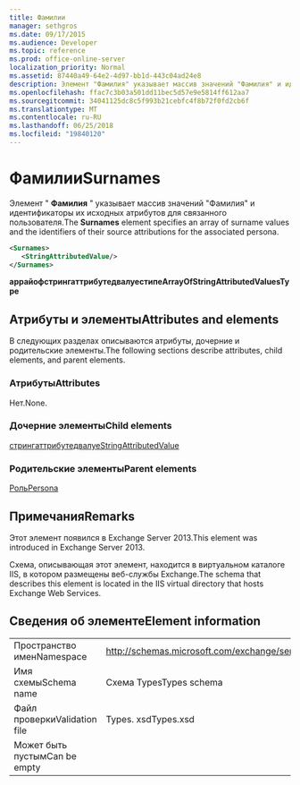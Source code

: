 ```yaml
---
title: Фамилии
manager: sethgros
ms.date: 09/17/2015
ms.audience: Developer
ms.topic: reference
ms.prod: office-online-server
localization_priority: Normal
ms.assetid: 87440a49-64e2-4d97-bb1d-443c04ad24e8
description: Элемент "Фамилия" указывает массив значений "Фамилия" и идентификаторы их исходных атрибутов для связанного пользователя.
ms.openlocfilehash: ffac7c3b03a501dd11bec5d57e9e5814ff612aa7
ms.sourcegitcommit: 34041125dc8c5f993b21cebfc4f8b72f0fd2cb6f
ms.translationtype: MT
ms.contentlocale: ru-RU
ms.lasthandoff: 06/25/2018
ms.locfileid: "19840120"
---
```

# <a name="surnames"></a><span data-ttu-id="628e2-103">Фамилии</span><span class="sxs-lookup"><span data-stu-id="628e2-103">Surnames</span></span>

<span data-ttu-id="628e2-104">Элемент " **Фамилия** " указывает массив значений "Фамилия" и идентификаторы их исходных атрибутов для связанного пользователя.</span><span class="sxs-lookup"><span data-stu-id="628e2-104">The **Surnames** element specifies an array of surname values and the identifiers of their source attributions for the associated persona.</span></span> 
  
```XML
<Surnames>
   <StringAttributedValue/>
</Surnames>
```

 <span data-ttu-id="628e2-105">**аррайофстрингаттрибутедвалуестипе**</span><span class="sxs-lookup"><span data-stu-id="628e2-105">**ArrayOfStringAttributedValuesType**</span></span>
## <a name="attributes-and-elements"></a><span data-ttu-id="628e2-106">Атрибуты и элементы</span><span class="sxs-lookup"><span data-stu-id="628e2-106">Attributes and elements</span></span>

<span data-ttu-id="628e2-107">В следующих разделах описываются атрибуты, дочерние и родительские элементы.</span><span class="sxs-lookup"><span data-stu-id="628e2-107">The following sections describe attributes, child elements, and parent elements.</span></span>
  
### <a name="attributes"></a><span data-ttu-id="628e2-108">Атрибуты</span><span class="sxs-lookup"><span data-stu-id="628e2-108">Attributes</span></span>

<span data-ttu-id="628e2-109">Нет.</span><span class="sxs-lookup"><span data-stu-id="628e2-109">None.</span></span>
  
### <a name="child-elements"></a><span data-ttu-id="628e2-110">Дочерние элементы</span><span class="sxs-lookup"><span data-stu-id="628e2-110">Child elements</span></span>

[<span data-ttu-id="628e2-111">стрингаттрибутедвалуе</span><span class="sxs-lookup"><span data-stu-id="628e2-111">StringAttributedValue</span></span>](stringattributedvalue.md)
  
### <a name="parent-elements"></a><span data-ttu-id="628e2-112">Родительские элементы</span><span class="sxs-lookup"><span data-stu-id="628e2-112">Parent elements</span></span>

[<span data-ttu-id="628e2-113">Роль</span><span class="sxs-lookup"><span data-stu-id="628e2-113">Persona</span></span>](persona.md)
  
## <a name="remarks"></a><span data-ttu-id="628e2-114">Примечания</span><span class="sxs-lookup"><span data-stu-id="628e2-114">Remarks</span></span>

<span data-ttu-id="628e2-115">Этот элемент появился в Exchange Server 2013.</span><span class="sxs-lookup"><span data-stu-id="628e2-115">This element was introduced in Exchange Server 2013.</span></span>
  
<span data-ttu-id="628e2-116">Схема, описывающая этот элемент, находится в виртуальном каталоге IIS, в котором размещены веб-службы Exchange.</span><span class="sxs-lookup"><span data-stu-id="628e2-116">The schema that describes this element is located in the IIS virtual directory that hosts Exchange Web Services.</span></span>
  
## <a name="element-information"></a><span data-ttu-id="628e2-117">Сведения об элементе</span><span class="sxs-lookup"><span data-stu-id="628e2-117">Element information</span></span>

|||
|:-----|:-----|
|<span data-ttu-id="628e2-118">Пространство имен</span><span class="sxs-lookup"><span data-stu-id="628e2-118">Namespace</span></span>  <br/> |http://schemas.microsoft.com/exchange/services/2006/types  <br/> |
|<span data-ttu-id="628e2-119">Имя схемы</span><span class="sxs-lookup"><span data-stu-id="628e2-119">Schema name</span></span>  <br/> |<span data-ttu-id="628e2-120">Схема Types</span><span class="sxs-lookup"><span data-stu-id="628e2-120">Types schema</span></span>  <br/> |
|<span data-ttu-id="628e2-121">Файл проверки</span><span class="sxs-lookup"><span data-stu-id="628e2-121">Validation file</span></span>  <br/> |<span data-ttu-id="628e2-122">Types. xsd</span><span class="sxs-lookup"><span data-stu-id="628e2-122">Types.xsd</span></span>  <br/> |
|<span data-ttu-id="628e2-123">Может быть пустым</span><span class="sxs-lookup"><span data-stu-id="628e2-123">Can be empty</span></span>  <br/> ||
   

